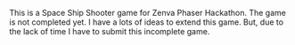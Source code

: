 This is a Space Ship Shooter game for Zenva Phaser Hackathon. The game is not completed yet. I have a lots of ideas to extend this game. But, due to the lack of time I have to submit this incomplete game.

